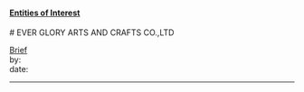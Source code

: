 #### [Entities of Interest](/list.html)
<link rel="stylesheet" type="text/css" href="../../assets/style.css">
# EVER GLORY ARTS AND CRAFTS CO.,LTD

[comment]: <> (Add/Remove information below as you want)
[comment]: <> (Markdown cheatsheet: https://github.com/adam-p/markdown-here/wiki/Markdown-Cheatsheet)
[Brief](Brief.md)  
by:  
date:  

---
[comment]: <> (Add your content here)